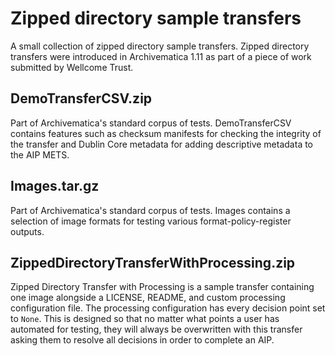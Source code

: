 # Zipped directory sample transfers

A small collection of zipped directory sample transfers. Zipped directory
transfers were introduced in Archivematica 1.11 as part of a piece of work
submitted by Wellcome Trust.

## DemoTransferCSV.zip

Part of Archivematica's standard corpus of tests. DemoTransferCSV contains
features such as checksum manifests for checking the integrity of the transfer
and Dublin Core metadata for adding descriptive metadata to the AIP METS.

## Images.tar.gz

Part of Archivematica's standard corpus of tests. Images contains a selection
of image formats for testing various format-policy-register outputs.

## ZippedDirectoryTransferWithProcessing.zip

Zipped Directory Transfer with Processing is a sample transfer containing one
image alongside a LICENSE, README, and custom processing configuration file.
The processing configuration has every decision point set to `None`. This is
designed so that no matter what points a user has automated for testing, they
will always be overwritten with this transfer asking them to resolve all
decisions in order to complete an AIP.
